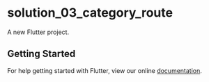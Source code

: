# solution_03_category_route

A new Flutter project.

## Getting Started

For help getting started with Flutter, view our online
[documentation](http://flutter.io/).
